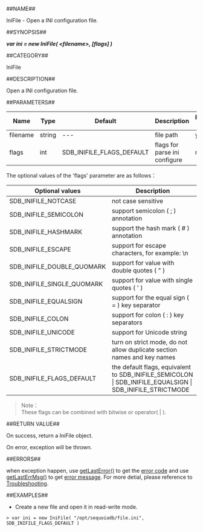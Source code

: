 
##NAME##

IniFile - Open a INI configuration file.

##SYNOPSIS##

***var ini = new IniFile( \<filename\>, \[flags\] )***

##CATEGORY##

IniFile

##DESCRIPTION##

Open a INI configuration file.

##PARAMETERS##

| Name       | Type     | Default                   | Description                   | Required or not |
| ---------- | -------- | ------------------------- | ----------------------------- | --------------- |
| filename   | string   | ---                       | file path                     | yes             |
| flags      | int      | SDB_INIFILE_FLAGS_DEFAULT | flags for parse ini configure | not             |

The optional values of the 'flags' parameter are as follows：

| Optional values              | Description                                     |
| ---------------------------- | ----------------------------------------------- |
| SDB_INIFILE_NOTCASE          | not case sensitive                              |
| SDB_INIFILE_SEMICOLON        | support semicolon ( ; ) annotation              |
| SDB_INIFILE_HASHMARK         | support the hash mark ( # ) annotation          |
| SDB_INIFILE_ESCAPE           | support for escape characters, for example: \\n |
| SDB_INIFILE_DOUBLE_QUOMARK   | support for value with double quotes ( " )      |
| SDB_INIFILE_SINGLE_QUOMARK   | support for value with single quotes ( ' )      |
| SDB_INIFILE_EQUALSIGN        | support for the equal sign ( = ) key separator  |
| SDB_INIFILE_COLON            | support for colon ( : ) key separators          |
| SDB_INIFILE_UNICODE          | support for Unicode string                      |
| SDB_INIFILE_STRICTMODE       | turn on strict mode, do not allow duplicate section names and key names |
| SDB_INIFILE_FLAGS_DEFAULT    | the default flags, equivalent to SDB_INIFILE_SEMICOLON \| SDB_INIFILE_EQUALSIGN \| SDB_INIFILE_STRICTMODE |

> Note：  
> These flags can be combined with bitwise or operator( | ).

##RETURN VALUE##

On success, return a IniFile object.

On error, exception will be thrown.

##ERRORS##

when exception happen, use [getLastError()](manual/Manual/Sequoiadb_command/Global/getLastError.md) to get the [error code](manual/Manual/Sequoiadb_error_code.md)  and use [getLastErrMsg()](manual/Manual/Sequoiadb_command/Global/getLastErrMsg.md) to get [error message](manual/Manual/Sequoiadb_command/Global/getLastErrMsg.md). For more detial, please  reference to [Troubleshooting](manual/FAQ/faq_sdb.md).

##EXAMPLES##

* Create a new file and open it in read-write mode.

```lang-javascript
> var ini = new IniFile( "/opt/sequoiadb/file.ini", SDB_INIFILE_FLAGS_DEFAULT )
```